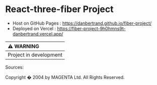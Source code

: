 # React-three-fiber Project

- Host on GitHub Pages : https://danbertrand.github.io/fiber-project/
- Deployed on Vercel : https://fiber-project-9h0hmns9t-danbertrand.vercel.app/


| :warning: WARNING          |
|:---------------------------|
| Project in development     |



Sources:

Copyright � 2004 by MAGENTA Ltd. All Rights Reserved.
